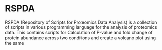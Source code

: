 # RSPDA
RSPDA (Repository of Scripts for Proteomics Data Analysis) is a collection of scripts in various programming language for the analysis of proteomics data.
This contains scripts for Calculation of P-value and fold change of protein abundance across two conditions and create a volcano plot using the same
